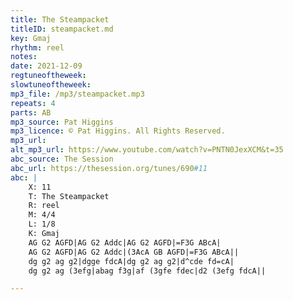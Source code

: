 ```yaml
---
title: The Steampacket
titleID: steampacket.md
key: Gmaj
rhythm: reel
notes: 
date: 2021-12-09
regtuneoftheweek: 
slowtuneoftheweek: 
mp3_file: /mp3/steampacket.mp3
repeats: 4
parts: AB
mp3_source: Pat Higgins
mp3_licence: © Pat Higgins. All Rights Reserved.
mp3_url: 
alt_mp3_url: https://www.youtube.com/watch?v=PNTN0JexXCM&t=35
abc_source: The Session
abc_url: https://thesession.org/tunes/690#11
abc: |
    X: 11
    T: The Steampacket
    R: reel
    M: 4/4
    L: 1/8
    K: Gmaj
    AG G2 AGFD|AG G2 Addc|AG G2 AGFD|=F3G ABcA|
    AG G2 AGFD|AG G2 Addc|(3AcA GB AGFD|=F3G ABcA||
    dg g2 ag g2|dgge fdcA|dg g2 ag g2|d^cde fd=cA|
    dg g2 ag (3efg|abag f3g|af (3gfe fdec|d2 (3efg fdcA||

---
```


